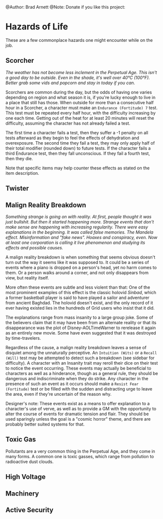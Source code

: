 @Author: Brad Arnett
@Note: Donate if you like this project:


# Hazards of Life

These are a few commonplace hazards one might encounter while on the job.

## Scorcher

*The weather has not become less inclement in the Perpetual Age.  This isn't a good day to be outside.  Even in the shade, it's well over 40&deg;C (100&deg;F).  Better grab some vids and popcorn and stay in today if you can.*

Scorchers are common during the day, but the odds of having one varies depending on region and what season it is, if you're lucky enough to live in a place that still has those.  When outside for more than a consecutive half hour in a Scorcher, a character must make an ```Endurance (Fortitude) 7``` test.  This test must be repeated every half hour, with the difficulty increasing by one each time.  Getting out of the heat for at least 20 minutes will reset the difficulty, assuming the character has not already failed a test.

The first time a character fails a test, then they suffer a -1 penalty on all tests afterward as they begin to feel the effects of dehydration and overexposure.  The second time they fail a test, they may only apply half of their total modifier (rounded down) to future tests.  If the character fails a third Endurance test, then they fall unconscious.  If they fail a fourth test, then they die.

Note that specific items may help counter these effects as stated on the item description.

## Twister

## Malign Reality Breakdown

*Something strange is going on with reality.  At first, people thought it was just bullshit.  But then it started happening more.  Strange events that don't make sense are happening with increasing regularity.  There were easy explanations in the beginning.  It was called false memories.  The Mandela effect.  Misinformation and "fake news".  Hoaxes and conspiracy, even.  Now at least one corporation is calling it live phenomenon and studying its effects and possible causes.*

A malign reality breakdown is when something that seems obvious doesn't turn out the way it seems like it was supposed to.  It could be a series of events where a piano is dropped on a person's head, yet no harm comes to them.  Or a person walks around a corner, and not only disappears from view, but reality itself.  

More often these events are subtle and less violent than that:  One of the most prominent examples of this effect is the classic holovid *Sinbad*, which a former basketball player is said to have played a sailor and adventurer from ancient Baghdad.  The holovid doesn't exist, and the only record of it ever having existed lies in the hundreds of Grid users who insist that it did.  

The explanations range from mass insanity to a large group joke.  Some of the believers claim that it may have been from an alternate reality or that its disappearance was the plot of Disney-AOLTimeWarner to rerelease it again as an entirely new movie.  Some have even suggested that it was destroyed by time-travelers.

Regardless of the cause, a malign reality breakdown leaves a sense of disquiet among the unnaturally perceptive.  An ```Intuition (Wits)``` or a ```Recall (Will)``` test may be attempted to detect such a breakdown (see sidebar for difficulty).  A character with an Insanity trait may reroll their dice on their test to notice the event occurring.  These events may actually be beneficial to characters as well as a hinderance, though as a general rule, they should be dangerous and indiscriminate when they do strike.  Any character in the presence of such an event as it occurs should make a ```Resist Fear (Fortitude)``` test or be filled with the sudden and distracting urge to leave the area, even if they're uncertain of the reason why.

Designer's note:  These events exist as a means to offer explanation to a character's use of verve, as well as to provide a GM with the opportunity to alter the course of events for dramatic tension and flair.  They should be used sparingly unless the goal is a "cosmic horror" theme, and there are probably better suited systems for that.

## Toxic Gas

Pollutants are a very common thing in the Perpetual Age, and they come in many forms.  A common one is toxic gasses, which range from pollution to radioactive dust clouds.

## High Voltage


## Machinery


## Active Security

